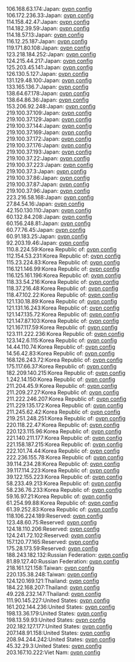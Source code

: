 106.168.63.174:Japan: [ovpn config](vpn/106_168_63_174.ovpn)  
106.172.236.33:Japan: [ovpn config](vpn/106_172_236_33.ovpn)  
114.158.42.47:Japan: [ovpn config](vpn/114_158_42_47.ovpn)  
114.182.39.59:Japan: [ovpn config](vpn/114_182_39_59.ovpn)  
114.18.57.13:Japan: [ovpn config](vpn/114_18_57_13.ovpn)  
116.12.25.187:Japan: [ovpn config](vpn/116_12_25_187.ovpn)  
119.171.80.108:Japan: [ovpn config](vpn/119_171_80_108.ovpn)  
123.218.184.252:Japan: [ovpn config](vpn/123_218_184_252.ovpn)  
124.215.44.217:Japan: [ovpn config](vpn/124_215_44_217.ovpn)  
125.203.45.141:Japan: [ovpn config](vpn/125_203_45_141.ovpn)  
126.130.5.127:Japan: [ovpn config](vpn/126_130_5_127.ovpn)  
131.129.48.100:Japan: [ovpn config](vpn/131_129_48_100.ovpn)  
133.165.136.7:Japan: [ovpn config](vpn/133_165_136_7.ovpn)  
138.64.67.178:Japan: [ovpn config](vpn/138_64_67_178.ovpn)  
138.64.86.36:Japan: [ovpn config](vpn/138_64_86_36.ovpn)  
153.206.92.248:Japan: [ovpn config](vpn/153_206_92_248.ovpn)  
219.100.37.109:Japan: [ovpn config](vpn/219_100_37_109.ovpn)  
219.100.37.129:Japan: [ovpn config](vpn/219_100_37_129.ovpn)  
219.100.37.144:Japan: [ovpn config](vpn/219_100_37_144.ovpn)  
219.100.37.169:Japan: [ovpn config](vpn/219_100_37_169.ovpn)  
219.100.37.172:Japan: [ovpn config](vpn/219_100_37_172.ovpn)  
219.100.37.176:Japan: [ovpn config](vpn/219_100_37_176.ovpn)  
219.100.37.193:Japan: [ovpn config](vpn/219_100_37_193.ovpn)  
219.100.37.22:Japan: [ovpn config](vpn/219_100_37_22.ovpn)  
219.100.37.223:Japan: [ovpn config](vpn/219_100_37_223.ovpn)  
219.100.37.3:Japan: [ovpn config](vpn/219_100_37_3.ovpn)  
219.100.37.86:Japan: [ovpn config](vpn/219_100_37_86.ovpn)  
219.100.37.87:Japan: [ovpn config](vpn/219_100_37_87.ovpn)  
219.100.37.96:Japan: [ovpn config](vpn/219_100_37_96.ovpn)  
223.216.58.168:Japan: [ovpn config](vpn/223_216_58_168.ovpn)  
27.84.54.16:Japan: [ovpn config](vpn/27_84_54_16.ovpn)  
42.150.130.110:Japan: [ovpn config](vpn/42_150_130_110.ovpn)  
60.132.84.208:Japan: [ovpn config](vpn/60_132_84_208.ovpn)  
60.156.248.81:Japan: [ovpn config](vpn/60_156_248_81.ovpn)  
60.77.76.45:Japan: [ovpn config](vpn/60_77_76_45.ovpn)  
60.91.183.25:Japan: [ovpn config](vpn/60_91_183_25.ovpn)  
92.203.19.46:Japan: [ovpn config](vpn/92_203_19_46.ovpn)  
110.8.224.59:Korea Republic of: [ovpn config](vpn/110_8_224_59.ovpn)  
112.154.53.231:Korea Republic of: [ovpn config](vpn/112_154_53_231.ovpn)  
115.23.224.83:Korea Republic of: [ovpn config](vpn/115_23_224_83.ovpn)  
116.121.146.99:Korea Republic of: [ovpn config](vpn/116_121_146_99.ovpn)  
116.125.161.196:Korea Republic of: [ovpn config](vpn/116_125_161_196.ovpn)  
118.33.54.216:Korea Republic of: [ovpn config](vpn/118_33_54_216.ovpn)  
118.37.216.48:Korea Republic of: [ovpn config](vpn/118_37_216_48.ovpn)  
118.47.102.22:Korea Republic of: [ovpn config](vpn/118_47_102_22.ovpn)  
121.130.18.89:Korea Republic of: [ovpn config](vpn/121_130_18_89.ovpn)  
121.131.16.243:Korea Republic of: [ovpn config](vpn/121_131_16_243.ovpn)  
121.147.135.72:Korea Republic of: [ovpn config](vpn/121_147_135_72.ovpn)  
121.147.87.103:Korea Republic of: [ovpn config](vpn/121_147_87_103.ovpn)  
121.167.117.59:Korea Republic of: [ovpn config](vpn/121_167_117_59.ovpn)  
123.111.222.236:Korea Republic of: [ovpn config](vpn/123_111_222_236.ovpn)  
123.142.6.115:Korea Republic of: [ovpn config](vpn/123_142_6_115.ovpn)  
14.44.110.74:Korea Republic of: [ovpn config](vpn/14_44_110_74.ovpn)  
14.56.42.83:Korea Republic of: [ovpn config](vpn/14_56_42_83.ovpn)  
168.126.243.72:Korea Republic of: [ovpn config](vpn/168_126_243_72.ovpn)  
175.117.66.37:Korea Republic of: [ovpn config](vpn/175_117_66_37.ovpn)  
182.209.140.215:Korea Republic of: [ovpn config](vpn/182_209_140_215.ovpn)  
1.242.14.150:Korea Republic of: [ovpn config](vpn/1_242_14_150.ovpn)  
211.204.45.9:Korea Republic of: [ovpn config](vpn/211_204_45_9.ovpn)  
211.209.27.27:Korea Republic of: [ovpn config](vpn/211_209_27_27.ovpn)  
211.222.246.207:Korea Republic of: [ovpn config](vpn/211_222_246_207.ovpn)  
211.229.135.172:Korea Republic of: [ovpn config](vpn/211_229_135_172.ovpn)  
211.245.62.42:Korea Republic of: [ovpn config](vpn/211_245_62_42.ovpn)  
219.251.248.251:Korea Republic of: [ovpn config](vpn/219_251_248_251.ovpn)  
220.118.22.47:Korea Republic of: [ovpn config](vpn/220_118_22_47.ovpn)  
220.123.115.96:Korea Republic of: [ovpn config](vpn/220_123_115_96.ovpn)  
221.140.211.177:Korea Republic of: [ovpn config](vpn/221_140_211_177.ovpn)  
221.158.187.215:Korea Republic of: [ovpn config](vpn/221_158_187_215.ovpn)  
222.101.74.44:Korea Republic of: [ovpn config](vpn/222_101_74_44.ovpn)  
222.236.155.78:Korea Republic of: [ovpn config](vpn/222_236_155_78.ovpn)  
39.114.234.28:Korea Republic of: [ovpn config](vpn/39_114_234_28.ovpn)  
39.117.114.223:Korea Republic of: [ovpn config](vpn/39_117_114_223.ovpn)  
39.122.155.223:Korea Republic of: [ovpn config](vpn/39_122_155_223.ovpn)  
58.233.49.213:Korea Republic of: [ovpn config](vpn/58_233_49_213.ovpn)  
58.236.76.233:Korea Republic of: [ovpn config](vpn/58_236_76_233.ovpn)  
59.16.97.21:Korea Republic of: [ovpn config](vpn/59_16_97_21.ovpn)  
61.254.99.88:Korea Republic of: [ovpn config](vpn/61_254_99_88.ovpn)  
61.39.252.83:Korea Republic of: [ovpn config](vpn/61_39_252_83.ovpn)  
118.106.224.189:Reserved: [ovpn config](vpn/118_106_224_189.ovpn)  
123.48.60.75:Reserved: [ovpn config](vpn/123_48_60_75.ovpn)  
124.18.110.206:Reserved: [ovpn config](vpn/124_18_110_206.ovpn)  
124.241.72.102:Reserved: [ovpn config](vpn/124_241_72_102.ovpn)  
157.120.77.165:Reserved: [ovpn config](vpn/157_120_77_165.ovpn)  
175.28.173.59:Reserved: [ovpn config](vpn/175_28_173_59.ovpn)  
188.243.182.132:Russian Federation: [ovpn config](vpn/188_243_182_132.ovpn)  
81.89.127.40:Russian Federation: [ovpn config](vpn/81_89_127_40.ovpn)  
218.161.121.158:Taiwan: [ovpn config](vpn/218_161_121_158.ovpn)  
220.135.38.248:Taiwan: [ovpn config](vpn/220_135_38_248.ovpn)  
124.120.169.121:Thailand: [ovpn config](vpn/124_120_169_121.ovpn)  
184.22.168.207:Thailand: [ovpn config](vpn/184_22_168_207.ovpn)  
49.228.232.147:Thailand: [ovpn config](vpn/49_228_232_147.ovpn)  
111.90.145.227:United States: [ovpn config](vpn/111_90_145_227.ovpn)  
161.202.144.236:United States: [ovpn config](vpn/161_202_144_236.ovpn)  
198.13.36.179:United States: [ovpn config](vpn/198_13_36_179.ovpn)  
198.13.59.93:United States: [ovpn config](vpn/198_13_59_93.ovpn)  
202.182.127.177:United States: [ovpn config](vpn/202_182_127_177.ovpn)  
207.148.91.158:United States: [ovpn config](vpn/207_148_91_158.ovpn)  
208.94.244.242:United States: [ovpn config](vpn/208_94_244_242.ovpn)  
45.32.29.3:United States: [ovpn config](vpn/45_32_29_3.ovpn)  
203.167.10.222:Viet Nam: [ovpn config](vpn/203_167_10_222.ovpn)  
